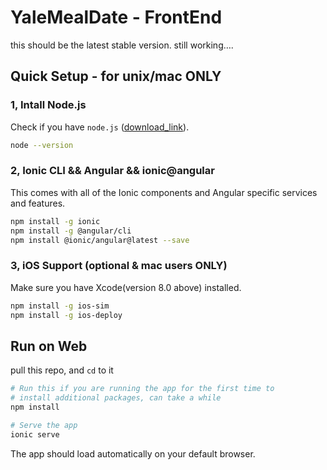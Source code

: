 # YaleMealDate - FrontEnd

this should be the latest stable version. still working….

## Quick Setup -  for unix/mac ONLY

### 1, Intall Node.js

Check if you have `node.js` ([download_link](https://nodejs.org/en/download/)).

```bash
node --version
```

### 2, Ionic CLI && Angular && ionic@angular

This comes with all of the Ionic components and Angular specific services and features.

```bash
npm install -g ionic
npm install -g @angular/cli
npm install @ionic/angular@latest --save
```

### 3, iOS Support (optional & mac users ONLY)

Make sure you have Xcode(version 8.0 above) installed.

```bash
npm install -g ios-sim
npm install -g ios-deploy
```

## Run on Web

pull this repo, and `cd` to it

```bash
# Run this if you are running the app for the first time to 
# install additional packages, can take a while
npm install	

# Serve the app
ionic serve
```

The app should load automatically on your default browser. 